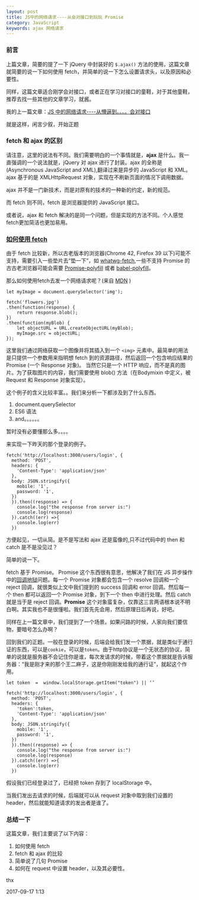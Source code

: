 ```yaml
---
layout: post
title: JS中的网络请求----从会对接口到玩玩 Promise
category: JavaScript
keywords: ajax 网络请求
---
```


### 前言

上篇文章，简要的提了一下 jQuery 中封装好的 `$.ajax()` 方法的使用，这篇文章就简要的说一下如何使用 fetch，并简单的说一下怎么设置请求头，以及原因和必要性。

同样，这篇文章适合刚学会对接口，或者正在学习对接口的童鞋，对于其他童鞋，推荐去找一些其他的文章学习，就酱。

我的上一篇文章：[JS 中的网络请求----从懵逼到。。。。会对接口](https://raoul1996.github.io/2017/09/15/howToSendRequest.html)

就是这样，闲言少叙，开始正题

### fetch 和 ajax 的区别

请注意，这里的说法有不同。我们需要明白的一个事情就是，**ajax** 是什么。我一直强调的一个说法就是，jQuery 对 ajax 进行了封装。ajax 的全称是(Asynchronous JavaScript and XML),翻译过来是异步的 JavaScript 和 XML。ajax 基于的是 XMLHttpRequest 对象，实现在不刷新页面的情况下调用数据。

ajax 并不是一门新技术，而是对原有的技术的一种新的约定，新的规范。

而 fetch 则不同，fetch 是浏览器提供的 JavaScript 接口。

或者说，ajax 和 fetch 解决的是同一个问题，但是实现的方法不同。个人感觉 fetch更加简洁也更加易用。

### [如何使用 fetch]("https://github.com/github/fetch")

由于 fetch 比较新，所以古老版本的浏览器(Chrome 42, Firefox 39 以下)可能不支持，需要引入一些垫片去“垫一下”，如 [whatwg-fetch]("https://google.com"),一些不支持 Promise 的古古老浏览器可能会需要 [Promise-polyfill]("https://google.com") 或者 [babel-polyfill]("https://google.com")。

那么如何使用fetch去发一个网络请求呢？(来自 [MDN]("https://developer.mozilla.org/zh-CN/docs/Web/API/Fetch_API/Using_Fetch") )

```
let myImage = document.querySelector('img');

fetch('flowers.jpg')
.then(function(response) {
    return response.blob();
})
.then(function(myBlob) {
    let objectURL = URL.createObjectURL(myBlob);
    myImage.src = objectURL;
});

```
这里我们通过网络获取一个图像并将其插入到一个 `<img>` 元素中。最简单的用法是只提供一个参数用来指明想 fetch 到的资源路径，然后返回一个包含响应结果的 Promise (一个 Response 对象)。
当然它只是一个 HTTP 响应，而不是真的图片。为了获取图片的内容，我们需要使用 blob() 方法（在Bodymixin 中定义，被 Request 和 Response 对象实现）。

这个例子的含义比较丰富。。我们来分析一下都涉及到了什么东西。

1. document.querySelector
2. ES6 语法
3. and。。。。。。

暂时没有必要懂那么多。。。。

来实现一下昨天的那个登录的例子。

```
fetch('http://localhost:3000/users/login', {
  method: 'POST',
  headers: {
    'Content-Type': 'application/json'
  },
  body: JSON.stringify({
    mobile: '1',
    password: '1',
  })
  }).then((response) => {
    console.log("the response from server is:")
    console.log(response)
  }).catch((err) =>{
    console.log(err)
  })
```

方便起见，一切从简。是不是写法和 ajax 还是蛮像的,只不过代码中的 then 和 catch 是不是没见过？

简单的说一下。

fetch 基于 Promise。 Promise 这个东西很有意思，他解决了我们在 JS 异步操作中的[回调地狱]("https://google.com")问题。每一个 Promise 对象都会包含一个 resolve 回调和一个 reject 回调，就很类似上文中我们提到的 success 回调和 error 回调。然后每一个 then 都可以返回一个 Promise 对象，到下一个 then 中进行处理。然后 catch 就是当于是 reject 回调。**Promise**  这个对象蛮复杂，仅靠这三言两语根本说不明白啊。其实我也不是很懂啦。我们首先先会用，然后原理日后再说，好吧。

同样在上一篇文章中，我们提到了一个场景。如果问路的时候，人家向我们要信物，要暗号怎么办啊？

回到我们的正题。一般在登录的时候，后端会给我们发一个票据，就是类似于通行证的东西，可以是`cookie`，可以是`token`。由于http协议是一个无状态的协议，简单的说就是服务器不会记住你是谁，每次发请求的时候，带着这个票据就是告诉服务器：“我是刚才来的那个王二麻子，这是你刚刚发给我的通行证”，就起这个作用。

```
let token  =  window.localStorage.getItem("token") || ‘’

fetch('http://localhost:3000/users/login', {
  method: 'POST',
  headers: {
    'token':token,
    'Content-Type': 'application/json'
  },
  body: JSON.stringify({
    mobile: '1',
    password: '1',
  })
  }).then((response) => {
    console.log("the response from server is:")
    console.log(response)
  }).catch((err) =>{
    console.log(err)
  })

```
假设我们已经登录过了，已经把 token 存到了 localStorage 中。

当我们发出去请求的时候，后端就可以从 request 对象中取到我们设置的 header，然后就能知道请求的发出者是谁了。

### 总结一下

这篇文章，我们主要说了以下内容：

1. 如何使用 fetch
2. fetch 和 ajax 的比较
3. 简单说了几句 Promise
4. 如何在 request 中设置 header，以及其必要性。

thx

2017-09-17 1:13
